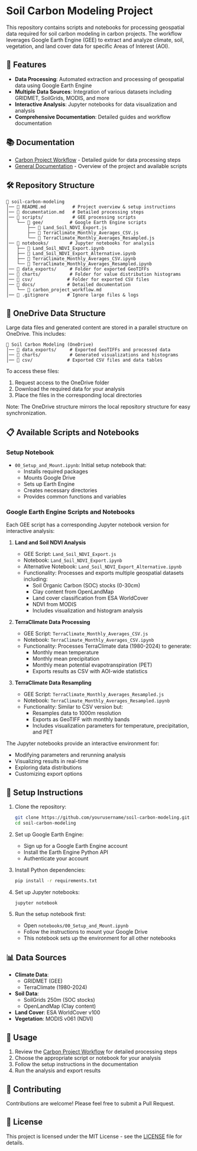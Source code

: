 # Soil Carbon Modeling Project

This repository contains scripts and notebooks for processing geospatial data required for soil carbon modeling in carbon projects. The workflow leverages Google Earth Engine (GEE) to extract and analyze climate, soil, vegetation, and land cover data for specific Areas of Interest (AOI).

## 🌟 Features

- **Data Processing**: Automated extraction and processing of geospatial data using Google Earth Engine
- **Multiple Data Sources**: Integration of various datasets including GRIDMET, SoilGrids, MODIS, and more
- **Interactive Analysis**: Jupyter notebooks for data visualization and analysis
- **Comprehensive Documentation**: Detailed guides and workflow documentation

## 📚 Documentation

- [Carbon Project Workflow](docs/carbon_project_workflow.md) - Detailed guide for data processing steps
- [General Documentation](documentation.md) - Overview of the project and available scripts

## 🛠️ Repository Structure

```
📁 soil-carbon-modeling
│── 📜 README.md          # Project overview & setup instructions
│── 📜 documentation.md   # Detailed processing steps
│── 📁 scripts/           # GEE processing scripts
│   └── 📁 gee/          # Google Earth Engine scripts
│       ├── 📜 Land_Soil_NDVI_Export.js
│       ├── 📜 TerraClimate_Monthly_Averages_CSV.js
│       └── 📜 TerraClimate_Monthly_Averages_Resampled.js
│── 📁 notebooks/        # Jupyter notebooks for analysis
│   ├── 📜 Land_Soil_NDVI_Export.ipynb
│   ├── 📜 Land_Soil_NDVI_Export_Alternative.ipynb
│   ├── 📜 TerraClimate_Monthly_Averages_CSV.ipynb
│   └── 📜 TerraClimate_Monthly_Averages_Resampled.ipynb
│── 📁 data_exports/     # Folder for exported GeoTIFFs
│── 📁 charts/           # Folder for value distribution histograms
│── 📁 csv/             # Folder for exported CSV files
│── 📁 docs/            # Detailed documentation
│   └── 📜 carbon_project_workflow.md
│── 📜 .gitignore       # Ignore large files & logs
```

## 📁 OneDrive Data Structure

Large data files and generated content are stored in a parallel structure on OneDrive. This includes:

```
📁 Soil Carbon Modeling (OneDrive)
│── 📁 data_exports/     # Exported GeoTIFFs and processed data
│── 📁 charts/           # Generated visualizations and histograms
│── 📁 csv/             # Exported CSV files and data tables
```

To access these files:
1. Request access to the OneDrive folder
2. Download the required data for your analysis
3. Place the files in the corresponding local directories

Note: The OneDrive structure mirrors the local repository structure for easy synchronization.

## 📋 Available Scripts and Notebooks

### Setup Notebook
- `00_Setup_and_Mount.ipynb`: Initial setup notebook that:
  - Installs required packages
  - Mounts Google Drive
  - Sets up Earth Engine
  - Creates necessary directories
  - Provides common functions and variables

### Google Earth Engine Scripts and Notebooks
Each GEE script has a corresponding Jupyter notebook version for interactive analysis:

1. **Land and Soil NDVI Analysis**
   - GEE Script: `Land_Soil_NDVI_Export.js`
   - Notebook: `Land_Soil_NDVI_Export.ipynb`
   - Alternative Notebook: `Land_Soil_NDVI_Export_Alternative.ipynb`
   - Functionality: Processes and exports multiple geospatial datasets including:
     - Soil Organic Carbon (SOC) stocks (0-30cm)
     - Clay content from OpenLandMap
     - Land cover classification from ESA WorldCover
     - NDVI from MODIS
     - Includes visualization and histogram analysis

2. **TerraClimate Data Processing**
   - GEE Script: `TerraClimate_Monthly_Averages_CSV.js`
   - Notebook: `TerraClimate_Monthly_Averages_CSV.ipynb`
   - Functionality: Processes TerraClimate data (1980-2024) to generate:
     - Monthly mean temperature
     - Monthly mean precipitation
     - Monthly mean potential evapotranspiration (PET)
     - Exports results as CSV with AOI-wide statistics

3. **TerraClimate Data Resampling**
   - GEE Script: `TerraClimate_Monthly_Averages_Resampled.js`
   - Notebook: `TerraClimate_Monthly_Averages_Resampled.ipynb`
   - Functionality: Similar to CSV version but:
     - Resamples data to 1000m resolution
     - Exports as GeoTIFF with monthly bands
     - Includes visualization parameters for temperature, precipitation, and PET

The Jupyter notebooks provide an interactive environment for:
- Modifying parameters and rerunning analysis
- Visualizing results in real-time
- Exploring data distributions
- Customizing export options

## 🔧 Setup Instructions

1. Clone the repository:
   ```bash
   git clone https://github.com/yourusername/soil-carbon-modeling.git
   cd soil-carbon-modeling
   ```

2. Set up Google Earth Engine:
   - Sign up for a Google Earth Engine account
   - Install the Earth Engine Python API
   - Authenticate your account

3. Install Python dependencies:
   ```bash
   pip install -r requirements.txt
   ```

4. Set up Jupyter notebooks:
   ```bash
   jupyter notebook
   ```

5. Run the setup notebook first:
   - Open `notebooks/00_Setup_and_Mount.ipynb`
   - Follow the instructions to mount your Google Drive
   - This notebook sets up the environment for all other notebooks

## 📊 Data Sources

- **Climate Data**: 
  - GRIDMET (GEE)
  - TerraClimate (1980-2024)
- **Soil Data**: 
  - SoilGrids 250m (SOC stocks)
  - OpenLandMap (Clay content)
- **Land Cover**: ESA WorldCover v100
- **Vegetation**: MODIS v061 (NDVI)

## 📝 Usage

1. Review the [Carbon Project Workflow](docs/carbon_project_workflow.md) for detailed processing steps
2. Choose the appropriate script or notebook for your analysis
3. Follow the setup instructions in the documentation
4. Run the analysis and export results

## 🤝 Contributing

Contributions are welcome! Please feel free to submit a Pull Request.

## 📄 License

This project is licensed under the MIT License - see the [LICENSE](LICENSE) file for details. 